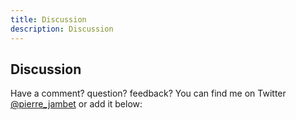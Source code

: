 ```yaml
---
title: Discussion
description: Discussion
---
```


## Discussion

Have a comment? question? feedback? You can find me on Twitter [@pierre_jambet](https://twitter.com/pierre_jambet) or add it below:
